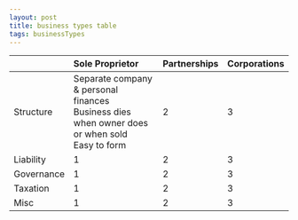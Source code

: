 ```yaml
---
layout: post
title: business types table
tags: businessTypes
---
```



|          |Sole Proprietor|Partnerships|Corporations|
|:---------| :------------ |:---------- | :--------- |
| Structure| Separate company & personal finances<br>Business dies when owner does or when sold<br>Easy to form | 2          |  3         |
| Liability| 1             | 2          |  3         |
|Governance| 1             | 2          |  3         |
|  Taxation| 1             | 2          |  3         |
|      Misc| 1             | 2          |  3         |
